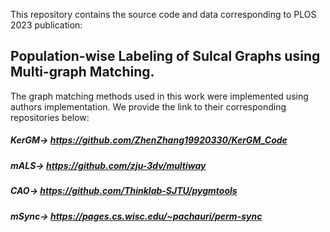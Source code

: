 This repository contains the source code and data corresponding to PLOS 2023 publication:

## Population-wise Labeling of Sulcal Graphs using Multi-graph Matching.

The graph matching methods used in this work were implemented using authors implementation. We provide the link to their corresponding repositories below:

##### KerGM-> https://github.com/ZhenZhang19920330/KerGM_Code

##### mALS-> https://github.com/zju-3dv/multiway

##### CAO-> https://github.com/Thinklab-SJTU/pygmtools
 
##### mSync-> https://pages.cs.wisc.edu/~pachauri/perm-sync
